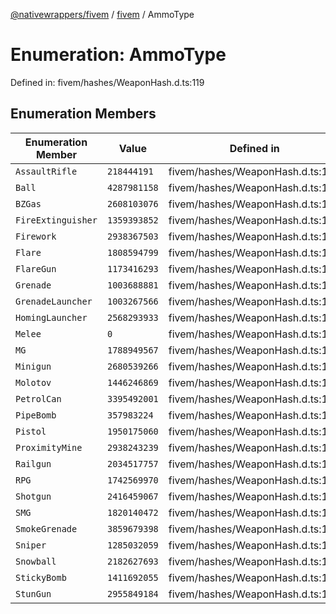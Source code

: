 [@nativewrappers/fivem](../../README.md) / [fivem](../README.md) / AmmoType

# Enumeration: AmmoType

Defined in: fivem/hashes/WeaponHash.d.ts:119

## Enumeration Members

| Enumeration Member | Value | Defined in |
| ------ | ------ | ------ |
| <a id="assaultrifle"></a> `AssaultRifle` | `218444191` | fivem/hashes/WeaponHash.d.ts:130 |
| <a id="ball"></a> `Ball` | `4287981158` | fivem/hashes/WeaponHash.d.ts:127 |
| <a id="bzgas"></a> `BZGas` | `2608103076` | fivem/hashes/WeaponHash.d.ts:146 |
| <a id="fireextinguisher"></a> `FireExtinguisher` | `1359393852` | fivem/hashes/WeaponHash.d.ts:121 |
| <a id="firework"></a> `Firework` | `2938367503` | fivem/hashes/WeaponHash.d.ts:138 |
| <a id="flare"></a> `Flare` | `1808594799` | fivem/hashes/WeaponHash.d.ts:122 |
| <a id="flaregun"></a> `FlareGun` | `1173416293` | fivem/hashes/WeaponHash.d.ts:123 |
| <a id="grenade"></a> `Grenade` | `1003688881` | fivem/hashes/WeaponHash.d.ts:141 |
| <a id="grenadelauncher"></a> `GrenadeLauncher` | `1003267566` | fivem/hashes/WeaponHash.d.ts:135 |
| <a id="hominglauncher"></a> `HomingLauncher` | `2568293933` | fivem/hashes/WeaponHash.d.ts:140 |
| <a id="melee"></a> `Melee` | `0` | fivem/hashes/WeaponHash.d.ts:120 |
| <a id="mg"></a> `MG` | `1788949567` | fivem/hashes/WeaponHash.d.ts:134 |
| <a id="minigun"></a> `Minigun` | `2680539266` | fivem/hashes/WeaponHash.d.ts:137 |
| <a id="molotov"></a> `Molotov` | `1446246869` | fivem/hashes/WeaponHash.d.ts:132 |
| <a id="petrolcan"></a> `PetrolCan` | `3395492001` | fivem/hashes/WeaponHash.d.ts:124 |
| <a id="pipebomb"></a> `PipeBomb` | `357983224` | fivem/hashes/WeaponHash.d.ts:144 |
| <a id="pistol"></a> `Pistol` | `1950175060` | fivem/hashes/WeaponHash.d.ts:126 |
| <a id="proximitymine"></a> `ProximityMine` | `2938243239` | fivem/hashes/WeaponHash.d.ts:143 |
| <a id="railgun"></a> `Railgun` | `2034517757` | fivem/hashes/WeaponHash.d.ts:139 |
| <a id="rpg"></a> `RPG` | `1742569970` | fivem/hashes/WeaponHash.d.ts:136 |
| <a id="shotgun"></a> `Shotgun` | `2416459067` | fivem/hashes/WeaponHash.d.ts:125 |
| <a id="smg"></a> `SMG` | `1820140472` | fivem/hashes/WeaponHash.d.ts:131 |
| <a id="smokegrenade"></a> `SmokeGrenade` | `3859679398` | fivem/hashes/WeaponHash.d.ts:145 |
| <a id="sniper"></a> `Sniper` | `1285032059` | fivem/hashes/WeaponHash.d.ts:129 |
| <a id="snowball"></a> `Snowball` | `2182627693` | fivem/hashes/WeaponHash.d.ts:128 |
| <a id="stickybomb"></a> `StickyBomb` | `1411692055` | fivem/hashes/WeaponHash.d.ts:142 |
| <a id="stungun"></a> `StunGun` | `2955849184` | fivem/hashes/WeaponHash.d.ts:133 |
